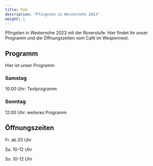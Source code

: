 ```yaml
---
title: PiW
description: "Pfingsten in Westernohe 2023"
weight: 1
---
```


Pfingsten in Westernohe 2023 mit der Roverstufe. Hier findet ihr unser Programm und die Öffnungszeiten vom Café im Wespennest.

## Programm
Hier ist unser Programm

### Samstag
10:00 Uhr: Testprogramm

### Sonntag
12:00 Uhr: weiteres Programm

## Öffnungszeiten
Fr. ab 20 Uhr

Sa. 10-12 Uhr

So. 10-12 Uhr

